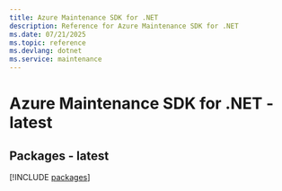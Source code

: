 ```yaml
---
title: Azure Maintenance SDK for .NET
description: Reference for Azure Maintenance SDK for .NET
ms.date: 07/21/2025
ms.topic: reference
ms.devlang: dotnet
ms.service: maintenance
---
```

# Azure Maintenance SDK for .NET - latest
## Packages - latest
[!INCLUDE [packages](maintenance-index.md)]